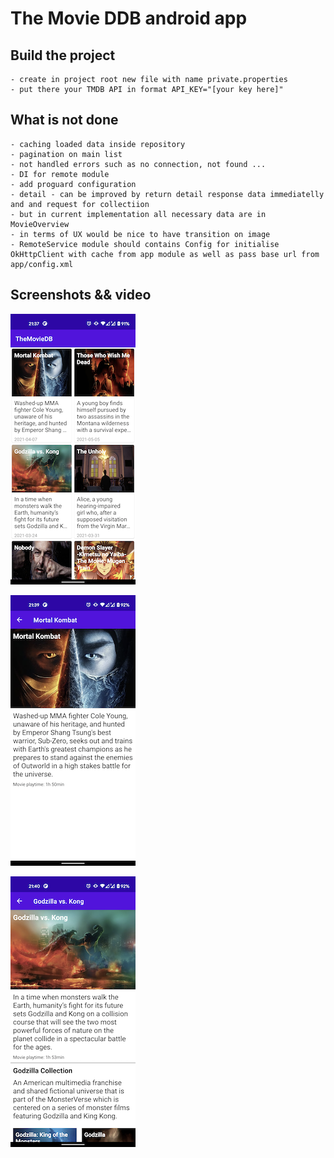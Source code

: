 # The Movie DDB android app

## Build the project

    - create in project root new file with name private.properties
    - put there your TMDB API in format API_KEY="[your key here]"

## What is not done

    - caching loaded data inside repository
    - pagination on main list
    - not handled errors such as no connection, not found ...
    - DI for remote module
    - add proguard configuration
    - detail - can be improved by return detail response data immediatelly and and request for collectiion
    - but in current implementation all necessary data are in MovieOverview
    - in terms of UX would be nice to have transition on image
    - RemoteService module should contains Config for initialise OkHttpClient with cache from app module as well as pass base url from app/config.xml

## Screenshots && video

![Now playing movie](https://github.com/rslama/themoviedb/blob/main/screenshots/list.png)

![Detail without collection](https://github.com/rslama/themoviedb/blob/main/screenshots/detail_without_collection.png)

![Detail with collection](https://github.com/rslama/themoviedb/blob/main/screenshots/detail_with_collection.png)

